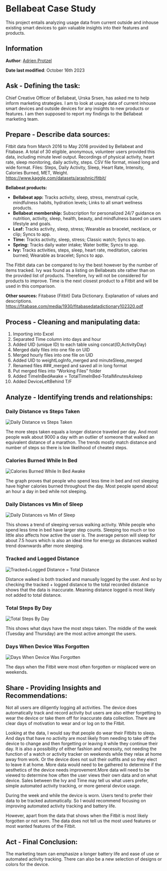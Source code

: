 # Bellabeat Case Study
This project entails analyzing usage data from current outside and inhouse existing smart devices to gain valuable insights into their features and products.

## Information 
**Author**: [Adrien Protzel](https://www.linkedin.com/in/adrien-protzel/)

**Date last modified**: October 16th 2023

## Ask - Defining the task:
Chief Creative Officer of Bellabeat, Urska Srsen, has asked me to help inform marketing strategies. I am to look at usage data of current inhouse smart devices and outside devices for any insights to new products or features. I am then supposed to report my findings to the Bellabeat marketing team.

## Prepare - Describe data sources:
Fitbit data from March 2016 to May 2016 provided by Bellabeat and Fitabase. A total of 30 eligible, anonymous, volunteer users provided this data, including minute level output. Recordings of physical activity, heart rate, sleep monitoring, daily activity, steps. CSV file format, mixed long and wide format. Files: Steps, Daily Activity, Sleep, Heart Rate, Intensity, Calories Burned, MET, Weight.
https://www.kaggle.com/datasets/arashnic/fitbit/

**Bellabeat products:**
- **Bellabeat app:** Tracks activity, sleep, stress, menstrual cycle, mindfulness habits, hydration levels; Links to all smart wellness products.
- **Bellabeat membership:** Subscription for personalized 24/7 guidance on nutrition, activity, sleep, health, beauty, and mindfulness based on users lifestyle and goals.
- **Leaf:** Tracks activity, sleep, stress; Wearable as bracelet, necklace, or clip; Syncs to app.
- **Time:** Tracks activity, sleep, stress; Classic watch; Syncs to app.
- **Spring:** Tracks daily water intake; Water bottle; Syncs to app.
- **Ivy:** Tracks activities, steps, sleep, heart rate, meditation, calories burned; Wearable as bracelet; Syncs to app.

The Fitbit data can be compared to Ivy the best however by the number of items tracked. Ivy was found as a listing on Bellabeats site rather than on the provided list of products. Therefore, Ivy will not be considered for products to improve. Time is the next closest product to a Fitbit and will be used in this comparison.

**Other sources:** Fitabase (Fitbit) Data Dictionary. Explanation of values and descriptions.
https://fitabase.com/media/1930/fitabasedatadictionary102320.pdf

## Process - Cleaning and manipulating data:
1. Importing into Excel
2. Separated Time column into days and hour
3. Added UID (unique ID) to each table using concat(ID,ActivityDay)
4. Merged daily files into one file on UID
5. Merged hourly files into one file on UID
6. Added UID to weightLogInfo_merged and minuteSleep_merged
7. Renamed files ###_merged and saved all in long format
8. Put merged files into “Working Files” folder
9. Added TimeInBedAwake = TotalTimeInBed-TotalMinutesAsleep
10. Added DeviceLeftBehind T/F

## Analyze - Identifying trends and relationships:

### Daily Distance vs Steps Taken
![Daily Distance vs  Steps Taken](https://github.com/AJ-Protzel/Personal-Projects/assets/31741271/ad6e398e-b50b-4604-a5c9-c9f679fcf863)

The more steps taken equals a longer distance traveled per day. And most people walk about 9000 a day with an outlier of someone that walked an equivalent distance of a marathon. The trends mostly match distance and number of steps so there is low likelihood of cheated steps.

### Calories Burned While In Bed
![Calories Burned While In Bed Awake](https://github.com/AJ-Protzel/Personal-Projects/assets/31741271/43ef1dab-e358-42ba-b024-3c5427d352b1)

The graph proves that people who spend less time in bed and not sleeping have higher calories burned throughout the day. Most people spend about an hour a day in bed while not sleeping.

### Daily Distances vs  Min  of Sleep
![Daily Distances vs  Min  of Sleep](https://github.com/AJ-Protzel/Personal-Projects/assets/31741271/4d5f065c-bb48-4320-be91-8a08f2ba6760)

This shows a trend of sleeping versus walking activity. While people who spend less time in bed have larger step counts. Sleeping too much or too little also affects how active the user is. The average person will sleep for about 7.5 hours which is also an ideal time for energy as distances walked trend downwards after more sleeping.

### Tracked and Logged Distance
![Tracked+Logged Distance = Total Distance](https://github.com/AJ-Protzel/Personal-Projects/assets/31741271/6362e366-9ec4-402b-b57f-ccea502dcd4d)

Distance walked is both tracked and manually logged by the user. And so by checking the tracked + logged distance to the total recorded distance shows that the data is inaccurate. Meaning distance logged is most likely not added to total distance.

### Total Steps By Day
![Total Steps By Day](https://github.com/AJ-Protzel/Personal-Projects/assets/31741271/0296eb32-f713-4fbd-a794-a4f844f447fb)

This shows what days  have the most steps taken. The middle of the week (Tuesday and Thursday) are the most active amongst the users.

### Days When Device Was Forgotten
![Days When Device Was Forgotten](https://github.com/AJ-Protzel/Personal-Projects/assets/31741271/2987d86a-f438-463b-90bb-e599a6386145)

The days when the Fitbit were most often forgotten or misplaced were on weekends.

## Share - Providing Insights and Recommendations:
Not all users are diligently logging all activities. The device does automatically track and record activity but users are also either forgetting to wear the device or take them off for inaccurate data collection. There are clear days of motivation to wear and or log on to the Fitbit.

Looking at the data, I would say that people do wear their Fitbits to sleep. And days that have no activity are most likely from needing to take off the device to change and then forgetting or leaving it while they continue their day. It is also a possibility of either fashion and necessity, not needing the function of a watch or activity tracker on weekends while they relax at home away from work. Or the device does not suit their outfits and so they elect to leave it at home. More data would need to be gathered to determine if the aesthetics of the device needs improvement.More data will need to be viewed to determine how often the user views their own data and on what device. Sales between the Ivy and Time may tell us what users prefer, simple automated activity tracking, or more general device usage.

During the week and while the device is worn. Users tend to prefer their data to be tracked automatically. So I would recommend focusing on improving automated activity tracking and battery life. 

However, apart from the data that shows when the Fitbit is most likely forgotten or not worn. The data does not tell us the most used features or most wanted features of the Fitbit.

## Act - Final Conclusion:
The marketing team can emphasize a longer battery life and ease of use or automated activity tracking. There can also be a new selection of designs or colors for the device.


